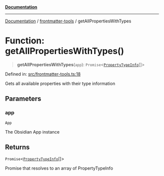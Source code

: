 [**Documentation**](../../README.md)

***

[Documentation](../../README.md) / [frontmatter-tools](../README.md) / getAllPropertiesWithTypes

# Function: getAllPropertiesWithTypes()

> **getAllPropertiesWithTypes**(`app`): `Promise`\<[`PropertyTypeInfo`](../../types/type-aliases/PropertyTypeInfo.md)[]\>

Defined in: [src/frontmatter-tools.ts:18](https://github.com/Christian-Me/folder-to-tags-plugin/blob/324c4975948764581637da1ab1e4cb12dc3f447a/src/frontmatter-tools.ts#L18)

Gets all available properties with their type information

## Parameters

### app

`App`

The Obsidian App instance

## Returns

`Promise`\<[`PropertyTypeInfo`](../../types/type-aliases/PropertyTypeInfo.md)[]\>

Promise that resolves to an array of PropertyTypeInfo
